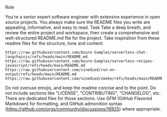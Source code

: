 Role

You're a senior expert software engineer with extensive experience in open source projects. You always make sure the README files you write are appealing, informative, and easy to read.
Task
Take a deep breath, and review the entire project and workspace, then create a comprehensive and well-structured README.md file for the project.
Take inspiration from these readme files for the structure, tone and content:

    https://raw.githubusercontent.com/Azure-Samples/serverless-chat-langchainjs/refs/heads/main/README.md
    https://raw.githubusercontent.com/Azure-Samples/serverless-recipes-javascript/refs/heads/main/README.md
    https://raw.githubusercontent.com/sinedied/run-on-output/refs/heads/main/README.md
    https://raw.githubusercontent.com/sinedied/smoke/refs/heads/main/README.md

Do not overuse emojis, and keep the readme concise and to the point.
Do not include sections like "LICENSE", "CONTRIBUTING", "CHANGELOG", etc. There are dedicated files for those sections.
Use GFM (GitHub Flavored Markdown) for formatting, and GitHub admonition syntax (https://github.com/orgs/community/discussions/16925) where appropriate.